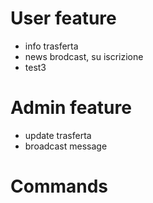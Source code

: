 # User feature

- info trasferta
- news brodcast, su iscrizione
- test3

# Admin feature

- update trasferta
- broadcast message

# Commands
